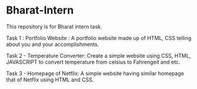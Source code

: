 # Bharat-Intern
This repository is for Bharat intern task.

Task 1 : Portfolio Website :
         A portfolio website made up of HTML, CSS  telling about you and your accomplishments.

Task 2 - Temperature Converter:
         Create a simple website using CSS, HTML, JAVASCRIPT to convert temperature from celsius to Fahrengeit and etc.

Task 3 - Homepage of Netflix:
         A simple website having similar homepage that of Netflix using HTML and CSS.

